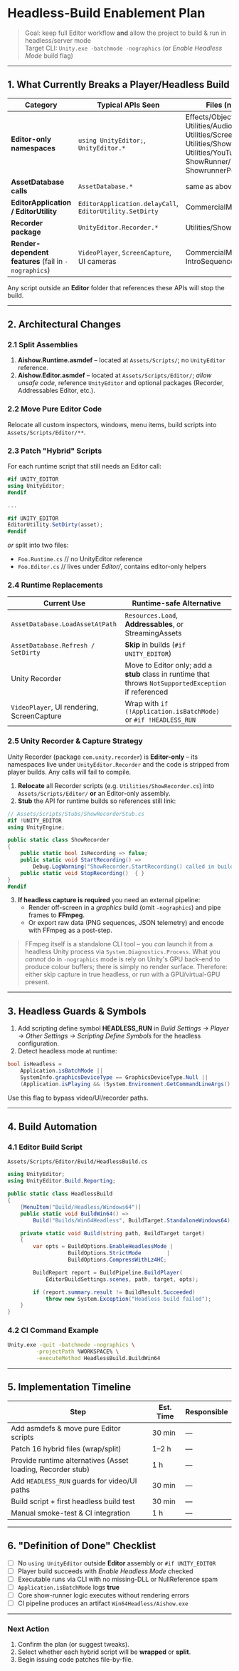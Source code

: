 # Headless-Build Enablement Plan

> Goal: keep full Editor workflow **and** allow the project to build & run in headless/server mode  
> Target CLI: `Unity.exe -batchmode -nographics` (or *Enable Headless Mode* build flag)

---

## 1. What Currently Breaks a Player/Headless Build

| Category | Typical APIs Seen | Files (non-Editor paths) that call them |
| -------- | ---------------- | --------------------------------------- |
| **Editor-only namespaces** | `using UnityEditor;`, `UnityEditor.*` | Effects/ObjectDropAndDisappearOnCollision.cs; Utilities/AudioGenerationEventLogger.cs; Utilities/ScreenshotManager.cs; Utilities/ShowRecorder.cs; Utilities/YouTubeTranscriptGenerator.cs; ShowRunner/* (multiple); APIs/* (multiple); ShowrunnerPort/ShowrunnerSpeakerElevenLabs.cs |
| **AssetDatabase calls** | `AssetDatabase.*` | same as above |
| **EditorApplication / EditorUtility** | `EditorApplication.delayCall`, `EditorUtility.SetDirty` | CommercialManagerSetup.cs, ApiCaller.cs, etc. |
| **Recorder package** | `UnityEditor.Recorder.*` | Utilities/ShowRecorder.cs |
| **Render-dependent features** (fail in `-nographics`) | `VideoPlayer`, `ScreenCapture`, UI cameras | CommercialManager.cs, OutroCaller.cs, IntroSequenceManager.cs, etc. |

Any script outside an **Editor** folder that references these APIs will stop the build.

---

## 2. Architectural Changes

### 2.1 Split Assemblies

1. **Aishow.Runtime.asmdef** – located at `Assets/Scripts/`; no `UnityEditor` reference.  
2. **Aishow.Editor.asmdef** – located at `Assets/Scripts/Editor/`; *allow unsafe code*, reference `UnityEditor` and optional packages (Recorder, Addressables Editor, etc.).

### 2.2 Move Pure Editor Code

Relocate all custom inspectors, windows, menu items, build scripts into `Assets/Scripts/Editor/**`.

### 2.3 Patch "Hybrid" Scripts

For each runtime script that still needs an Editor call:

```csharp
#if UNITY_EDITOR
using UnityEditor;
#endif

...

#if UNITY_EDITOR
EditorUtility.SetDirty(asset);
#endif
```

*or* split into two files:

- `Foo.Runtime.cs`   // no UnityEditor reference  
- `Foo.Editor.cs`    // lives under *Editor/*, contains editor-only helpers

### 2.4 Runtime Replacements

| Current Use | Runtime-safe Alternative |
| ----------- | ----------------------- |
| `AssetDatabase.LoadAssetAtPath` | `Resources.Load`, **Addressables**, or StreamingAssets |
| `AssetDatabase.Refresh / SetDirty` | **Skip** in builds (`#if UNITY_EDITOR`) |
| Unity Recorder | Move to Editor only; add a **stub** class in runtime that throws `NotSupportedException` if referenced |
| `VideoPlayer`, UI rendering, ScreenCapture | Wrap with `if (!Application.isBatchMode)` or `#if !HEADLESS_RUN` |

### 2.5 Unity Recorder & Capture Strategy

Unity Recorder (package `com.unity.recorder`) is **Editor-only** – its namespaces live under `UnityEditor.Recorder` and the code is stripped from player builds. Any calls will fail to compile.

1. **Relocate** all Recorder scripts (e.g. `Utilities/ShowRecorder.cs`) into `Assets/Scripts/Editor/` **or** an Editor-only assembly.
2. **Stub** the API for runtime builds so references still link:

```csharp
// Assets/Scripts/Stubs/ShowRecorderStub.cs
#if !UNITY_EDITOR
using UnityEngine;

public static class ShowRecorder
{
    public static bool IsRecording => false;
    public static void StartRecording() =>
        Debug.LogWarning("ShowRecorder.StartRecording() called in build – Recorder is Editor-only.");
    public static void StopRecording()  { }
}
#endif
```
3. **If headless capture is required** you need an external pipeline:
   * Render off-screen in a *graphics* build (omit `-nographics`) and pipe frames to **FFmpeg**.
   * Or export raw data (PNG sequences, JSON telemetry) and encode with FFmpeg as a post-step.

> FFmpeg itself is a standalone CLI tool – you *can* launch it from a headless Unity process via `System.Diagnostics.Process`. What you *cannot* do in `-nographics` mode is rely on Unity's GPU back-end to produce colour buffers; there is simply no render surface. Therefore: either skip capture in true headless, or run with a GPU/virtual-GPU present.

---

## 3. Headless Guards & Symbols

1. Add scripting define symbol **HEADLESS_RUN** in *Build Settings → Player → Other Settings → Scripting Define Symbols* for the headless configuration.  
2. Detect headless mode at runtime:

```csharp
bool isHeadless =
    Application.isBatchMode ||
    SystemInfo.graphicsDeviceType == GraphicsDeviceType.Null ||
    (Application.isPlaying && (System.Environment.GetCommandLineArgs().Contains("-nographics")));
```

Use this flag to bypass video/UI/recorder paths.

---

## 4. Build Automation

### 4.1 Editor Build Script

`Assets/Scripts/Editor/Build/HeadlessBuild.cs`

```csharp
using UnityEditor;
using UnityEditor.Build.Reporting;

public static class HeadlessBuild
{
    [MenuItem("Build/Headless/Windows64")]
    public static void BuildWin64() =>
        Build("Builds/Win64Headless", BuildTarget.StandaloneWindows64);

    private static void Build(string path, BuildTarget target)
    {
        var opts = BuildOptions.EnableHeadlessMode |
                   BuildOptions.StrictMode        |
                   BuildOptions.CompressWithLz4HC;

        BuildReport report = BuildPipeline.BuildPlayer(
            EditorBuildSettings.scenes, path, target, opts);

        if (report.summary.result != BuildResult.Succeeded)
            throw new System.Exception("Headless build failed");
    }
}
```

### 4.2 CI Command Example

```bash
Unity.exe -quit -batchmode -nographics \
         -projectPath %WORKSPACE% \
         -executeMethod HeadlessBuild.BuildWin64
```

---

## 5. Implementation Timeline

| Step | Est. Time | Responsible |
| ---- | --------- | ----------- |
| Add asmdefs & move pure Editor scripts | 30 min | — |
| Patch 16 hybrid files (wrap/split) | 1–2 h | — |
| Provide runtime alternatives (Asset loading, Recorder stub) | 1 h | — |
| Add `HEADLESS_RUN` guards for video/UI paths | 30 min | — |
| Build script + first headless build test | 30 min | — |
| Manual smoke-test & CI integration | 1 h | — |

---

## 6. "Definition of Done" Checklist

- [ ] No `using UnityEditor` outside **Editor** assembly or `#if UNITY_EDITOR`
- [ ] Player build succeeds with *Enable Headless Mode* checked
- [ ] Executable runs via CLI with no missing-DLL or NullReference spam
- [ ] `Application.isBatchMode` logs **true**
- [ ] Core show-runner logic executes without rendering errors
- [ ] CI pipeline produces an artifact `Win64Headless/Aishow.exe`

---

### Next Action

1. Confirm the plan (or suggest tweaks).  
2. Select whether each hybrid script will be **wrapped** or **split**.  
3. Begin issuing code patches file-by-file. 
